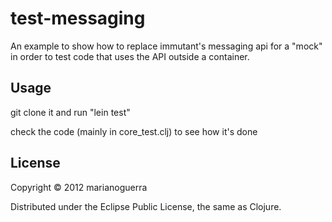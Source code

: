 # test-messaging

An example to show how to replace immutant's messaging api for a "mock" in
order to test code that uses the API outside a container.

## Usage

git clone it and run "lein test"

check the code (mainly in core\_test.clj) to see how it's done

## License

Copyright © 2012 marianoguerra

Distributed under the Eclipse Public License, the same as Clojure.
